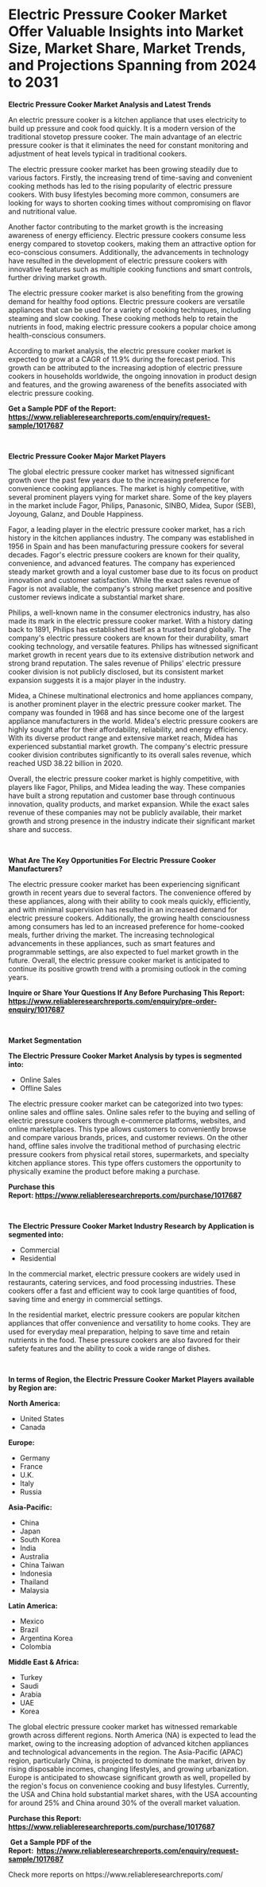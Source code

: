 <p><h1>Electric Pressure Cooker Market Offer Valuable Insights into Market Size, Market Share, Market Trends, and Projections Spanning from 2024 to 2031</h1></p><p><strong>Electric Pressure Cooker Market Analysis and Latest Trends</strong></p>
<p><p>An electric pressure cooker is a kitchen appliance that uses electricity to build up pressure and cook food quickly. It is a modern version of the traditional stovetop pressure cooker. The main advantage of an electric pressure cooker is that it eliminates the need for constant monitoring and adjustment of heat levels typical in traditional cookers.</p><p>The electric pressure cooker market has been growing steadily due to various factors. Firstly, the increasing trend of time-saving and convenient cooking methods has led to the rising popularity of electric pressure cookers. With busy lifestyles becoming more common, consumers are looking for ways to shorten cooking times without compromising on flavor and nutritional value.</p><p>Another factor contributing to the market growth is the increasing awareness of energy efficiency. Electric pressure cookers consume less energy compared to stovetop cookers, making them an attractive option for eco-conscious consumers. Additionally, the advancements in technology have resulted in the development of electric pressure cookers with innovative features such as multiple cooking functions and smart controls, further driving market growth.</p><p>The electric pressure cooker market is also benefiting from the growing demand for healthy food options. Electric pressure cookers are versatile appliances that can be used for a variety of cooking techniques, including steaming and slow cooking. These cooking methods help to retain the nutrients in food, making electric pressure cookers a popular choice among health-conscious consumers.</p><p>According to market analysis, the electric pressure cooker market is expected to grow at a CAGR of 11.9% during the forecast period. This growth can be attributed to the increasing adoption of electric pressure cookers in households worldwide, the ongoing innovation in product design and features, and the growing awareness of the benefits associated with electric pressure cooking.</p></p>
<p><strong>Get a Sample PDF of the Report:&nbsp; <a href="https://www.reliableresearchreports.com/enquiry/request-sample/1017687">https://www.reliableresearchreports.com/enquiry/request-sample/1017687</a></strong></p>
<p>&nbsp;</p>
<p><strong>Electric Pressure Cooker Major Market Players</strong></p>
<p><p>The global electric pressure cooker market has witnessed significant growth over the past few years due to the increasing preference for convenience cooking appliances. The market is highly competitive, with several prominent players vying for market share. Some of the key players in the market include Fagor, Philips, Panasonic, SINBO, Midea, Supor (SEB), Joyoung, Galanz, and Double Happiness. </p><p>Fagor, a leading player in the electric pressure cooker market, has a rich history in the kitchen appliances industry. The company was established in 1956 in Spain and has been manufacturing pressure cookers for several decades. Fagor's electric pressure cookers are known for their quality, convenience, and advanced features. The company has experienced steady market growth and a loyal customer base due to its focus on product innovation and customer satisfaction. While the exact sales revenue of Fagor is not available, the company's strong market presence and positive customer reviews indicate a substantial market share.</p><p>Philips, a well-known name in the consumer electronics industry, has also made its mark in the electric pressure cooker market. With a history dating back to 1891, Philips has established itself as a trusted brand globally. The company's electric pressure cookers are known for their durability, smart cooking technology, and versatile features. Philips has witnessed significant market growth in recent years due to its extensive distribution network and strong brand reputation. The sales revenue of Philips' electric pressure cooker division is not publicly disclosed, but its consistent market expansion suggests it is a major player in the industry.</p><p>Midea, a Chinese multinational electronics and home appliances company, is another prominent player in the electric pressure cooker market. The company was founded in 1968 and has since become one of the largest appliance manufacturers in the world. Midea's electric pressure cookers are highly sought after for their affordability, reliability, and energy efficiency. With its diverse product range and extensive market reach, Midea has experienced substantial market growth. The company's electric pressure cooker division contributes significantly to its overall sales revenue, which reached USD 38.22 billion in 2020.</p><p>Overall, the electric pressure cooker market is highly competitive, with players like Fagor, Philips, and Midea leading the way. These companies have built a strong reputation and customer base through continuous innovation, quality products, and market expansion. While the exact sales revenue of these companies may not be publicly available, their market growth and strong presence in the industry indicate their significant market share and success.</p></p>
<p>&nbsp;</p>
<p><strong>What Are The Key Opportunities For Electric Pressure Cooker Manufacturers?</strong></p>
<p><p>The electric pressure cooker market has been experiencing significant growth in recent years due to several factors. The convenience offered by these appliances, along with their ability to cook meals quickly, efficiently, and with minimal supervision has resulted in an increased demand for electric pressure cookers. Additionally, the growing health consciousness among consumers has led to an increased preference for home-cooked meals, further driving the market. The increasing technological advancements in these appliances, such as smart features and programmable settings, are also expected to fuel market growth in the future. Overall, the electric pressure cooker market is anticipated to continue its positive growth trend with a promising outlook in the coming years.</p></p>
<p><strong>Inquire or Share Your Questions If Any Before Purchasing This Report: <a href="https://www.reliableresearchreports.com/enquiry/pre-order-enquiry/1017687">https://www.reliableresearchreports.com/enquiry/pre-order-enquiry/1017687</a></strong></p>
<p>&nbsp;</p>
<p><strong>Market Segmentation</strong></p>
<p><strong>The Electric Pressure Cooker Market Analysis by types is segmented into:</strong></p>
<p><ul><li>Online Sales</li><li>Offline Sales</li></ul></p>
<p><p>The electric pressure cooker market can be categorized into two types: online sales and offline sales. Online sales refer to the buying and selling of electric pressure cookers through e-commerce platforms, websites, and online marketplaces. This type allows customers to conveniently browse and compare various brands, prices, and customer reviews. On the other hand, offline sales involve the traditional method of purchasing electric pressure cookers from physical retail stores, supermarkets, and specialty kitchen appliance stores. This type offers customers the opportunity to physically examine the product before making a purchase.</p></p>
<p><strong>Purchase this Report:&nbsp;<a href="https://www.reliableresearchreports.com/purchase/1017687">https://www.reliableresearchreports.com/purchase/1017687</a></strong></p>
<p>&nbsp;</p>
<p><strong>The Electric Pressure Cooker Market Industry Research by Application is segmented into:</strong></p>
<p><ul><li>Commercial</li><li>Residential</li></ul></p>
<p><p>In the commercial market, electric pressure cookers are widely used in restaurants, catering services, and food processing industries. These cookers offer a fast and efficient way to cook large quantities of food, saving time and energy in commercial settings. </p><p>In the residential market, electric pressure cookers are popular kitchen appliances that offer convenience and versatility to home cooks. They are used for everyday meal preparation, helping to save time and retain nutrients in the food. These pressure cookers are also favored for their safety features and the ability to cook a wide range of dishes.</p></p>
<p>&nbsp;</p>
<p><strong>In terms of Region, the Electric Pressure Cooker Market Players available by Region are:</strong></p>
<p>
    <p> <strong> North America: </strong>
        <ul>
            <li>United States</li>
            <li>Canada</li>
        </ul>
        </p> 
    <p> <strong> Europe: </strong>
        <ul>
            <li>Germany</li>
            <li>France</li>
            <li>U.K.</li>
            <li>Italy</li>
            <li>Russia</li>
        </ul>
        </p> 
    <p> <strong> Asia-Pacific: </strong>
        <ul>
            <li>China</li>
            <li>Japan</li>
            <li>South Korea</li>
            <li>India</li>
            <li>Australia</li>
            <li>China Taiwan</li>
            <li>Indonesia</li>
            <li>Thailand</li>
            <li>Malaysia</li>
        </ul>
        </p> 
    <p> <strong> Latin America: </strong>
        <ul>
            <li>Mexico</li>
            <li>Brazil</li>
            <li>Argentina Korea</li>
            <li>Colombia</li>
        </ul>
        </p> 
    <p> <strong> Middle East & Africa: </strong>
        <ul>
            <li>Turkey</li>
            <li>Saudi</li>
            <li>Arabia</li>
            <li>UAE</li>
            <li>Korea</li>
        </ul>
    </p>
    </p>
<p><p>The global electric pressure cooker market has witnessed remarkable growth across different regions. North America (NA) is expected to lead the market, owing to the increasing adoption of advanced kitchen appliances and technological advancements in the region. The Asia-Pacific (APAC) region, particularly China, is projected to dominate the market, driven by rising disposable incomes, changing lifestyles, and growing urbanization. Europe is anticipated to showcase significant growth as well, propelled by the region's focus on convenience cooking and busy lifestyles. Currently, the USA and China hold substantial market shares, with the USA accounting for around 25% and China around 30% of the overall market valuation.</p></p>
<p><strong>Purchase this Report: <a href="https://www.reliableresearchreports.com/purchase/1017687">https://www.reliableresearchreports.com/purchase/1017687</a></strong></p>
<p>&nbsp;<strong>Get a Sample PDF of the Report:&nbsp;&nbsp;<a href="https://www.reliableresearchreports.com/enquiry/request-sample/1017687">https://www.reliableresearchreports.com/enquiry/request-sample/1017687</a></strong></p>
<p><strong></strong></p>
<p>Check more reports on https://www.reliableresearchreports.com/</p>